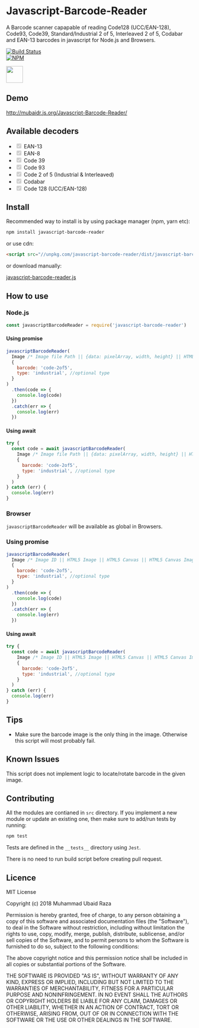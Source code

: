 # Javascript-Barcode-Reader

A Barcode scanner capapable of reading Code128 (UCC/EAN-128), Code93, Code39, Standard/Industrial 2 of 5, Interleaved 2 of 5, Codabar and EAN-13 barcodes in javascript for Node.js and Browsers.

[![Build Status](https://travis-ci.org/mubaidr/Javascript-Barcode-Reader.svg?branch=master)](https://travis-ci.org/mubaidr/Javascript-Barcode-Reader)
<br>
[![NPM](https://nodei.co/npm/javascript-barcode-reader.png?compact=true)](https://nodei.co/npm/javascript-barcode-reader/)

<a href="https://patreon.com/mubaidr">
  <img src="https://c5.patreon.com/external/logo/become_a_patron_button@2x.png" height="45">
</a>

## Demo

http://mubaidr.js.org/Javascript-Barcode-Reader/

## Available decoders

<ul>
<li><input type="checkbox" disabled checked> EAN-13</li>
<li><input type="checkbox" disabled checked> EAN-8</li>
<li><input type="checkbox" disabled checked> Code 39</li>
<li><input type="checkbox" disabled checked> Code 93</li>
<li><input type="checkbox" disabled checked> Code 2 of 5 (Industrial & Interleaved)</li>
<li><input type="checkbox" disabled checked> Codabar</li>
<li><input type="checkbox" disabled checked> Code 128 (UCC/EAN-128)</li>
</ul>

## Install

Recommended way to install is by using package manager (npm, yarn etc):

```bash
npm install javascript-barcode-reader
```

or use cdn:

```html
<script src="//unpkg.com/javascript-barcode-reader/dist/javascript-barcode-reader.min.js"></script>
```

or download manually:

[javascript-barcode-reader.js](https://unpkg.com/javascript-barcode-reader/dist/javascript-barcode-reader.min.js)

## How to use

### Node.js

```js
const javascriptBarcodeReader = require('javascript-barcode-reader')
```
#### Using promise

```js
javascriptBarcodeReader(
  Image /* Image file Path || {data: pixelArray, width, height} || HTML5 Canvas ImageData */,
  {
    barcode: 'code-2of5',
    type: 'industrial', //optional type
  }
)
  .then(code => {
    console.log(code)
  })
  .catch(err => {
    console.log(err)
  })
```

#### Using await

```js
try {
  const code = await javascriptBarcodeReader(
    Image /* Image file Path || {data: pixelArray, width, height} || HTML5 Canvas ImageData */,
    {
      barcode: 'code-2of5',
      type: 'industrial', //optional type
    }
  )
} catch (err) {
  console.log(err)
}
```

### Browser

`javascriptBarcodeReader` will be available as global in Browsers.

### Using promise

```js
javascriptBarcodeReader(
  Image /* Image ID || HTML5 Image || HTML5 Canvas || HTML5 Canvas ImageData || Image URL */,
  {
    barcode: 'code-2of5',
    type: 'industrial', //optional type
  }
)
  .then(code => {
    console.log(code)
  })
  .catch(err => {
    console.log(err)
  })
```

#### Using await

```js
try {
  const code = await javascriptBarcodeReader(
    Image /* Image ID || HTML5 Image || HTML5 Canvas || HTML5 Canvas ImageData || Image URL */,
    {
      barcode: 'code-2of5',
      type: 'industrial', //optional type
    }
  )
} catch (err) {
  console.log(err)
}
```

## Tips

- Make sure the barcode image is the only thing in the image. Otherwise this script will most probably fail.

## Known Issues

This script does not implement logic to locate/rotate barcode in the given image.

## Contributing

All the modules are contianed in `src` directory. If you implement a new module or update an existing one, then make sure to add/run tests by running:

```bash
npm test
```

Tests are defined in the `__tests__` directory using `Jest`.

There is no need to run build script before creating pull request.

## Licence

MIT License

Copyright (c) 2018 Muhammad Ubaid Raza

Permission is hereby granted, free of charge, to any person obtaining a copy
of this software and associated documentation files (the "Software"), to deal
in the Software without restriction, including without limitation the rights
to use, copy, modify, merge, publish, distribute, sublicense, and/or sell
copies of the Software, and to permit persons to whom the Software is
furnished to do so, subject to the following conditions:

The above copyright notice and this permission notice shall be included in all
copies or substantial portions of the Software.

THE SOFTWARE IS PROVIDED "AS IS", WITHOUT WARRANTY OF ANY KIND, EXPRESS OR
IMPLIED, INCLUDING BUT NOT LIMITED TO THE WARRANTIES OF MERCHANTABILITY,
FITNESS FOR A PARTICULAR PURPOSE AND NONINFRINGEMENT. IN NO EVENT SHALL THE
AUTHORS OR COPYRIGHT HOLDERS BE LIABLE FOR ANY CLAIM, DAMAGES OR OTHER
LIABILITY, WHETHER IN AN ACTION OF CONTRACT, TORT OR OTHERWISE, ARISING FROM,
OUT OF OR IN CONNECTION WITH THE SOFTWARE OR THE USE OR OTHER DEALINGS IN THE
SOFTWARE.
